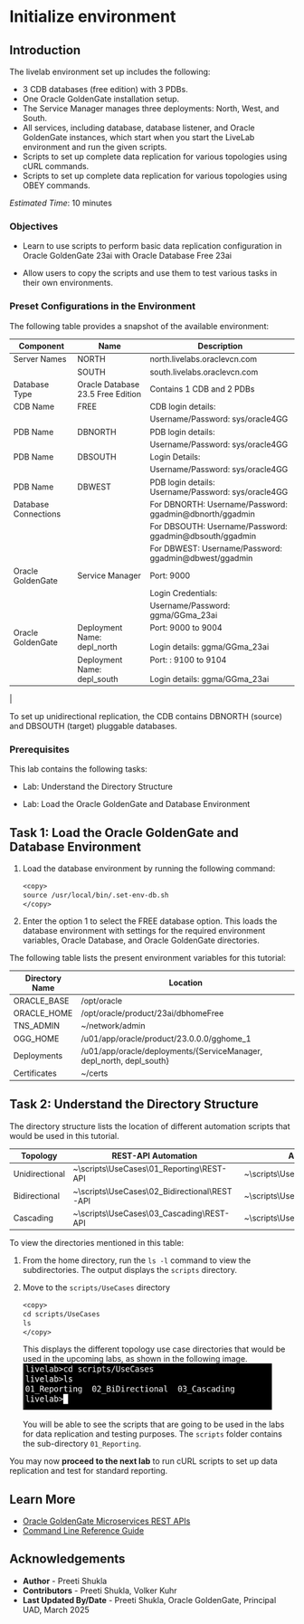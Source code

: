 # Initialize environment

## Introduction
The livelab environment set up includes the following:

* 3 CDB databases (free edition) with 3 PDBs.
* One Oracle GoldenGate installation setup.
* The Service Manager manages three deployments: North, West, and South.
* All services, including database, database listener, and Oracle GoldenGate instances, which start when you start the LiveLab environment and run the given scripts.
* Scripts to set up complete data replication for various topologies using cURL commands.
* Scripts to set up complete data replication for various topologies using OBEY commands.

*Estimated Time*:  10 minutes

### Objectives
* Learn to use scripts to perform basic data replication configuration in Oracle GoldenGate 23ai with Oracle Database Free 23ai

* Allow users to copy the scripts and use them to test various tasks in their own environments.

### Preset Configurations in the Environment

The following table provides a snapshot of the available environment:

| Component | Name  | Description |
 -----------| ------- | -------------
| Server Names      | NORTH | north.livelabs.oraclevcn.com
|                   | SOUTH | south.livelabs.oraclevcn.com
| Database Type     | Oracle Database 23.5 Free Edition | Contains 1 CDB and 2 PDBs
| CDB Name   | FREE | CDB login details: 
|            |      |    Username/Password: sys/oracle4GG
| PDB Name   | DBNORTH | PDB login details: 
|            |      |   Username/Password: sys/oracle4GG
|PDB Name    | DBSOUTH | Login Details:  
|            |       |   Username/Password: sys/oracle4GG
|PDB Name    | DBWEST | PDB login details: Username/Password: sys/oracle4GG
Database Connections| | For DBNORTH: Username/Password: ggadmin@dbnorth/ggadmin 
|                   | | For DBSOUTH: Username/Password: ggadmin@dbsouth/ggadmin
|                   | | For DBWEST: Username/Password: ggadmin@dbwest/ggadmin
|Oracle GoldenGate | Service Manager | Port: 9000 
| ||Login Credentials:
| | | Username/Password: ggma/GGma_23ai
|Oracle GoldenGate | Deployment Name: depl_north | Port: 9000 to 9004 <br> </br> Login details: ggma/GGma_23ai 
| | Deployment Name: depl_south | Port: : 9100 to 9104 <br> </br> Login details: ggma/GGma_23ai
|

To set up unidirectional replication, the CDB contains DBNORTH (source) and DBSOUTH (target) pluggable databases.  

### Prerequisites
This lab contains the following tasks:

  - Lab: Understand the Directory Structure

  - Lab: Load the Oracle GoldenGate and Database Environment
  
## Task 1: Load the Oracle GoldenGate and Database Environment 

   1. Load the database environment by running the following command:
    
       ```
       <copy>
       source /usr/local/bin/.set-env-db.sh
       </copy>

       ```
   2. Enter the option 1 to select the FREE database option. This loads the database environment with settings for the required environment variables, Oracle Database, and Oracle GoldenGate directories.

   The following table lists the present environment variables for this tutorial:

   | Directory Name   |     Location         |
    --------------     | ----------------     |
   | ORACLE_BASE      |  /opt/oracle         |
   | ORACLE_HOME      | /opt/oracle/product/23ai/dbhomeFree                                |
   | TNS_ADMIN        | ~/network/admin      |
   | OGG_HOME         | /u01/app/oracle/product/23.0.0.0/gghome_1                         |
   | Deployments      | /u01/app/oracle/deployments/{ServiceManager, depl_north, depl_south}                               |
   | Certificates     | ~/certs              |
         
   
## Task 2: Understand the Directory Structure

The directory structure lists the location of different automation scripts that would be used in this tutorial. 

   | Topology     |     REST-API Automation      |    Admin Client Automation
   |-----------   |------------------------------|-------------------------
   |Unidirectional |~\scripts\UseCases\01_Reporting\REST-API |~\scripts\UseCases\01_Reporting\AdminClient                  
   |Bidirectional  |~\scripts\UseCases\02_Bidirectional\REST-API| ~\scripts\UseCases\02_BiDirectional\AdminClient                        
   |Cascading      |~\scripts\UseCases\03_Cascading\REST-API | ~\scripts\UseCases\03_Cascading\AdminClient                        

To view the directories mentioned in this table:

1. From the home directory, run the `ls -l` command to view the subdirectories. The output displays the `scripts` directory.

2.  Move to the <code>scripts/UseCases</code> directory

       ```
       <copy>
       cd scripts/UseCases
       ls       
       </copy>

       ```

       This displays the different topology use case directories that would be used in the upcoming labs, as shown in the following image.
      ![Location of automation scripts for different topology use cases](./images/dir_structure_topology.png)

    You will be able to see the scripts that are going to be used in the labs for data replication and testing purposes. The `scripts` folder contains the sub-directory `01_Reporting`.

You may now **proceed to the next lab** to run cURL scripts to set up data replication and test for standard reporting.

## Learn More

* [Oracle GoldenGate Microservices REST APIs](https://docs.oracle.com/en/middleware/goldengate/core/23/oggra/)
* [Command Line Reference Guide](https://docs.oracle.com/en/middleware/goldengate/core/23/gclir/index.html)

## Acknowledgements
* **Author** - Preeti Shukla
* **Contributors** - Preeti Shukla, Volker Kuhr
* **Last Updated By/Date** - Preeti Shukla, Oracle GoldenGate, Principal UAD, March 2025
